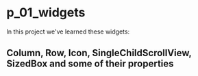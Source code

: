 # p_01_widgets

In this project we've learned these widgets:

## Column, Row, Icon, SingleChildScrollView, SizedBox and some of their properties
